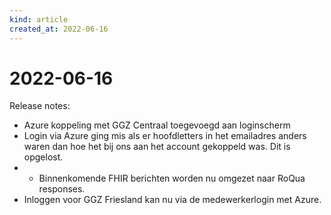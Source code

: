```yaml
---
kind: article
created_at: 2022-06-16
---
```


# 2022-06-16

Release notes:

* Azure koppeling met GGZ Centraal toegevoegd aan loginscherm
* Login via Azure ging mis als er hoofdletters in het emailadres anders waren dan hoe het bij ons aan het account gekoppeld was. Dit is opgelost.
* * Binnenkomende FHIR berichten worden nu omgezet naar RoQua responses.
* Inloggen voor GGZ Friesland kan nu via de medewerkerlogin met Azure.
